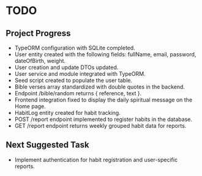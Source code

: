 # TODO

## Project Progress
- TypeORM configuration with SQLite completed.
- User entity created with the following fields: fullName, email, password, dateOfBirth, weight.
- User creation and update DTOs updated.
- User service and module integrated with TypeORM.
- Seed script created to populate the user table.
- Bible verses array standardized with double quotes in the backend.
- Endpoint /bible/random returns { reference, text }.
- Frontend integration fixed to display the daily spiritual message on the Home page.
- HabitLog entity created for habit tracking.
- POST /report endpoint implemented to register habits in the database.
- GET /report endpoint returns weekly grouped habit data for reports.

## Next Suggested Task
- Implement authentication for habit registration and user-specific reports. 